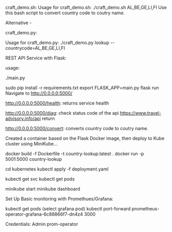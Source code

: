 craft_demo.sh:
Usage for craft_demo.sh: ./craft_demo.sh AL,BE,GE,LI,FI
Use this bash script to convert country code to coutry name.

Alternative - 

craft_demo.py:

Usage for craft_demo.py: ./craft_demo.py lookup --countrycode=AL,BE,GE,LI,FI

REST API Service with Flask:

usage:

./main.py

sudo pip install -r requirements.txt
export FLASK_APP=main.py
flask run
Navigate to http://0.0.0.0:5000/

http://0.0.0.0:5000/health: returns service health

http://0.0.0.0:5000/diag: check status code of the api https://www.travel-advisory.info/api return 

http://0.0.0.0:5000/convert: converts country code to coutry name.

Created a container based on the Flask Docker image, then deploy to Kube cluster using MiniKube...

docker build -f Dockerfile -t country-lookup:latest .
docker run -p 5001:5000 country-lookup 

cd kubernetes
kubectl apply -f deployment.yaml 

kubectl get svc
kubectl get pods

minikube start
minikube dashboard

Set Up Basic monitoring with Promethues/Grafana:

kubectl get pods
(select grafana pod)
kubectl port-forward prometheus-operator-grafana-6c88866f7-dn4z4 3000

Credentials:
Admin
prom-operator



